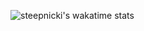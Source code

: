 <!--![steepnicki's GitHub stats](https://github-readme-stats.vercel.app/api?username=steepnicki&show_icons=true&theme=tokyonight&count_private=true&hide_title=true&border_color=2f373d)-->
![steepnicki's wakatime stats](https://github-readme-stats.vercel.app/api/wakatime?username=steepnicki&hide_title=true&langs_count=8&theme=tokyonight&border_color=2f373d)

